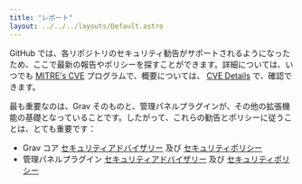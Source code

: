 ```yaml
---
title: "レポート"
layout: ../../../layouts/Default.astro
---
```


GitHub では、各リポジトリのセキュリティ勧告がサポートされるようになったため、ここで最新の報告やポリシーを探すことができます。詳細については、いつでも [MITRE's CVE](https://cve.mitre.org/cgi-bin/cvekey.cgi?keyword=Grav) プログラムで、概要については、 [CVE Details](https://www.cvedetails.com/vulnerability-list.php?vendor_id=20511&order=1&trc=9&sha=2d99a894afce93a4722e6f89c4baddfb1a6c010f) で、確認できます。

最も重要なのは、Grav そのものと、管理パネルプラグインが、その他の拡張機能の基礎となっていることです。したがって、これらの勧告とポリシーに従うことは、とても重要です：

- Grav コア [セキュリティアドバイザリー](https://github.com/getgrav/grav/security/advisories) 及び [セキュリティポリシー](https://github.com/getgrav/grav/security/policy)
- 管理パネルプラグイン [セキュリティアドバイザリー](https://github.com/getgrav/grav-plugin-admin/security/advisories) 及び [セキュリティポリシー](https://github.com/getgrav/grav-plugin-admin/security/policy)

